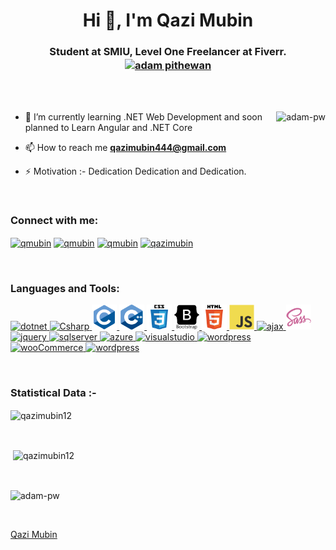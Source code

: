 <h1 align="center">Hi 👋, I'm Qazi Mubin</h1>
<h3 align="center">Student at SMIU, Level One Freelancer at Fiverr.<a href="https://www.fiverr.com/qmubin" target="blank"><img align="center"
      src="https://user-images.githubusercontent.com/70473461/92360592-5a3bb800-f0ed-11ea-8dce-dd95b72c7825.png"
      alt="adam pithewan" height="25" width="30" /></a></h3>

<br>



<br>

<p><img align="right" src="https://github.com/Adam-pw/Adam-pw/blob/main/animation_500_kxa883sd.gif" alt="adam-pw" /></p>


- 🌱 I’m currently learning .NET Web Development and soon planned to Learn Angular and .NET Core

- 📫 How to reach me **qazimubin444@gmail.com**

- ⚡ Motivation :- Dedication Dedication and Dedication.

<br>

<h3 align="left">Connect with me:</h3>
<p align="left">
  <a href="https://www.linkedin.com/mwlite/in/qazi-mubin-ba1918143" target="blank"><img align="center"
      src="https://raw.githubusercontent.com/rahuldkjain/github-profile-readme-generator/master/src/images/icons/Social/linked-in-alt.svg"
      alt="qmubin" height="30" width="40" /></a>
  <a href="https://facebook.com/qmubin" target="blank"><img align="center"
      src="https://raw.githubusercontent.com/rahuldkjain/github-profile-readme-generator/master/src/images/icons/Social/facebook.svg"
      alt="qmubin" height="30" width="40" /></a>
  <a href="https://instagram.com/qmubin" target="blank"><img align="center"
      src="https://raw.githubusercontent.com/rahuldkjain/github-profile-readme-generator/master/src/images/icons/Social/instagram.svg"
      alt="qmubin" height="30" width="40" /></a>
  <a href="https://wa.me/+923009259266" target="blank"><img align="center"
      src="https://raw.githubusercontent.com/rahuldkjain/github-profile-readme-generator/master/src/images/icons/Social/whatsapp.svg"
      alt="qazimubin" height="30" width="30" /></a>
 
</p>

<br>

<h3 align="left">Languages and Tools:</h3>
<p align="left"> <a href="https://dotnet.microsoft.com/en-us/" target="_blank" rel="noreferrer"> <img
      src="https://raw.githubusercontent.com/rahuldkjain/github-profile-readme-generator/master/src/images/icons/Framework/dotnet.svg"
      alt="dotnet" width="40" height="40" /> </a> <a href="https://learn.microsoft.com/en-us/dotnet/csharp/" target="_blank" rel="noreferrer">
    <img src="https://raw.githubusercontent.com/rahuldkjain/github-profile-readme-generator/master/src/images/icons/ProgrammingLanguages/csharp.svg"
      alt="Csharp" width="40" height="40" /> </a>  <a href="https://www.cprogramming.com/" target="_blank"
    rel="noreferrer"> <img src="https://raw.githubusercontent.com/devicons/devicon/master/icons/c/c-original.svg"
      alt="c" width="40" height="40" /> </a> <a href="https://www.w3schools.com/cpp/" target="_blank" rel="noreferrer">
    <img src="https://raw.githubusercontent.com/devicons/devicon/master/icons/cplusplus/cplusplus-original.svg"
      alt="cplusplus" width="40" height="40" /> </a> <a href="https://www.w3schools.com/css/" target="_blank"
    rel="noreferrer"> <img
      src="https://raw.githubusercontent.com/devicons/devicon/master/icons/css3/css3-original-wordmark.svg" alt="css3"
      width="40" height="40" /> </a><a href="https://getbootstrap.com" target="_blank" rel="noreferrer">
    <img src="https://raw.githubusercontent.com/devicons/devicon/master/icons/bootstrap/bootstrap-plain-wordmark.svg"
      alt="bootstrap" width="40" height="40" /> </a> <a href="https://www.w3.org/html/" target="_blank" rel="noreferrer"> <img
      src="https://raw.githubusercontent.com/devicons/devicon/master/icons/html5/html5-original-wordmark.svg"
      alt="html5" width="40" height="40" /> </a>  </a> <a href="https://developer.mozilla.org/en-US/docs/Web/JavaScript" target="_blank"
    rel="noreferrer"> <img
      src="https://raw.githubusercontent.com/devicons/devicon/master/icons/javascript/javascript-original.svg"
      alt="javascript" width="40" height="40" /> </a>  <a href="https://www.w3schools.com/js/js_ajax_intro.asp" target="_blank" rel="noreferrer"> <img
      src="https://cdn.worldvectorlogo.com/logos/ajax-1.svg"
      alt="ajax" width="40" height="40" /> </a> </a>  </a> <a href="https://sass-lang.com" target="_blank" rel="noreferrer"> <img
      src="https://raw.githubusercontent.com/devicons/devicon/master/icons/sass/sass-original.svg" alt="sass" width="40"
      height="40" /> </a>
      </a>  </a> <a href="https://jquery.com/" target="_blank" rel="noreferrer"> <img
      src="https://cdn.worldvectorlogo.com/logos/jquery-1.svg" alt="jquery" width="40"
      height="40" /> </a>
       <a href="https://www.microsoft.com/en-us/sql-server/sql-server-downloads" target="_blank" rel="noreferrer"> <img
      src="https://www.svgrepo.com/show/303229/microsoft-sql-server-logo.svg"
      alt="sqlserver" width="40" height="40" /> </a> </a>  </a> <a href="https://azure.microsoft.com/en-us/" target="_blank" rel="noreferrer"> <img
      src="https://raw.githubusercontent.com/rahuldkjain/github-profile-readme-generator/master/src/images/icons/Devops/azure.svg" alt="azure" width="40"
      height="40" /> </a>
      <a href="https://visualstudio.microsoft.com/" target="_blank" rel="noreferrer"> <img
      src="https://cdn.worldvectorlogo.com/logos/visual-studio-2013.svg"
      alt="visualstudio" width="40" height="40" /> </a> </a>  </a> <a href="https://wordpress.org/" target="_blank" rel="noreferrer"> <img
      src="https://cdn.worldvectorlogo.com/logos/wordpress-blue.svg" alt="wordpress" width="40"
      height="40" /> </a>
      <a href="=https://woocommerce.com/" target="_blank" rel="noreferrer"> <img
      src="https://cdn.worldvectorlogo.com/logos/woocommerce.svg"
      alt="wooCommerce" width="40" height="40" /> </a> </a>  </a> <a href="https://elementor.com/" target="_blank" rel="noreferrer"> <img
      src="https://img.icons8.com/external-tal-revivo-shadow-tal-revivo/512/external-elementor-the-wordpress-page-builder-a-simple-intuitive-drag-and-drop-interface-logo-shadow-tal-revivo.png" alt="wordpress" width="40"
      height="40" /> </a>
      </p>
      
      
      
      

<br>

<h3>Statistical Data :-</h3>
<p><img align="center"
    src="https://github-readme-stats.vercel.app/api/top-langs?username=qazimubin12&show_icons=true&locale=en&bg_color=0d1117&text_color=ffffff&layout=compact"
    alt="qazimubin12" 
    bg_color=#808080/></p>

<br>

<p>&nbsp;<img align="center" src="https://github-readme-stats.vercel.app/api?username=qazimubin12&show_icons=true&locale=en&bg_color=0d1117&text_color=ffffff&repo=convoychat"
    alt="qazimubin12" /></p>

<br>

<p><img align="center" src="https://github-readme-streak-stats.herokuapp.com/?user=qazimubin12&theme=dark&background=0d1117&date_format=M%20j%5B%2C%20Y%5D" alt="adam-pw" /></p>
      
<p align="left"> <a href="https://twitter.com/" target="blank"><img
      src="https://img.shields.io/twitter/follow/?logo=twitter&style=for-the-badge" alt="" /></a> </p>

[Qazi Mubin](https://github.com/qazimubin12)
